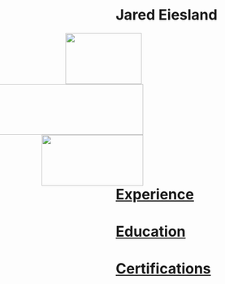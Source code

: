 # Jared Eiesland
<html>
  <Body>
                  
   <p><img style="padding: 0 450px; float: right;" 
            src ="https://i.imgur.com/Uai8sk0.jpg" 
            width="150" height="100"
            ALIGN="Left"/></p>
     
   <p><img style="padding: 0 450px; float: right;" 
            src ="https://i.imgur.com/pI9Yf3d.jpg" 
            width="300" height="100"
            ALIGN="Center"/></p>
  
   <p><img style="padding: 0 450px; float: right;" 
            src ="https://i.imgur.com/JZI2hPi.gif" 
            width="200" height="100"
            ALIGN="Right"/></p>
     
        
    
    
    
    
   <h1><a href="https://github.com/jaredeiesland/Curriculum-Vitae/blob/master/Experience.md#jared-eiesland---experience">Experience</a></h1>
     <h1><a href="https://github.com/jaredeiesland/Curriculum-Vitae/blob/master/Education.md#jared-eiesland---education">Education</a></h1>
         <h1><a href="https://github.com/jaredeiesland/Curriculum-Vitae/blob/master/Certifications.md#jared-eiesland---certifications">Certifications</a></h1>
    
   </body>
  </html>
